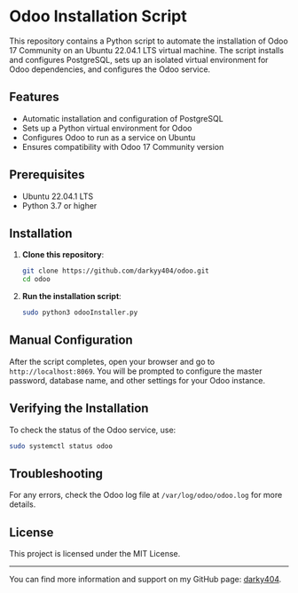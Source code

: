
# Odoo Installation Script

This repository contains a Python script to automate the installation of Odoo 17 Community on an Ubuntu 22.04.1 LTS virtual machine. The script installs and configures PostgreSQL, sets up an isolated virtual environment for Odoo dependencies, and configures the Odoo service.

## Features
- Automatic installation and configuration of PostgreSQL
- Sets up a Python virtual environment for Odoo
- Configures Odoo to run as a service on Ubuntu
- Ensures compatibility with Odoo 17 Community version

## Prerequisites
- Ubuntu 22.04.1 LTS
- Python 3.7 or higher

## Installation

1. **Clone this repository**:

    ```bash
    git clone https://github.com/darkyy404/odoo.git
    cd odoo
    ```

2. **Run the installation script**:

    ```bash
    sudo python3 odooInstaller.py
    ```

## Manual Configuration
After the script completes, open your browser and go to `http://localhost:8069`. You will be prompted to configure the master password, database name, and other settings for your Odoo instance.

## Verifying the Installation
To check the status of the Odoo service, use:

```bash
sudo systemctl status odoo
```

## Troubleshooting
For any errors, check the Odoo log file at `/var/log/odoo/odoo.log` for more details.

## License
This project is licensed under the MIT License.

---

You can find more information and support on my GitHub page: [darky404](https://github.com/darkyy404/odoo).
